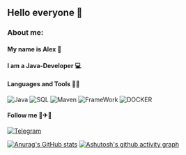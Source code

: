## Hello everyone 👋
### About me:
#### My name is Alex 🎸
#### I am a Java-Developer 💻
#### Languages and Tools 👅🔧
![Java](https://img.shields.io/badge/-Java-blue?style=for-the-badge&logo=oracle)
![SQL](https://img.shields.io/badge/-SQL-green?style=for-the-badge&logo=PostgreSql)
![Maven](https://img.shields.io/badge/-Maven-pink?style=for-the-badge&logo=apacheMaven)
![FrameWork](https://img.shields.io/badge/-Spring_Boot-yellow?style=for-the-badge&logo=Springboot)
![DOCKER](https://img.shields.io/badge/-Docker-yellow?style=for-the-badge&logo=Docker)

#### Follow me 🚗✈🚢
[![Telegram](https://img.shields.io/badge/-Telegram-blue?style=for-the-badge&logo=telegram)](https://t.me/Alex_Alex00)

[![Anurag's GitHub stats](https://github-readme-stats.vercel.app/api?username=AlexKlinkov&show_icons=true&theme=onedark)](https://github.com/anuraghazra/github-readme-stats)
[![Ashutosh's github activity graph](https://activity-graph.herokuapp.com/graph?username=AlexKlinkov&theme=noctis-minimus)](https://github.com/AlexKlinkov)

